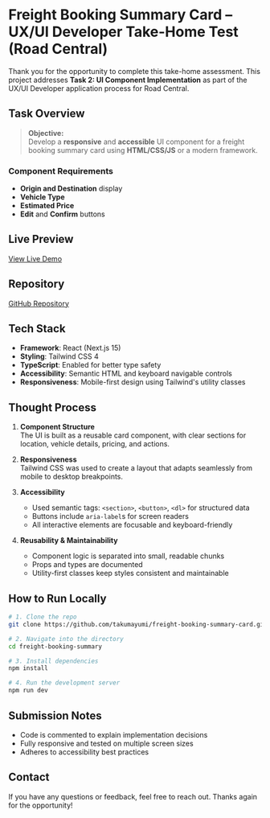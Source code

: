 # Freight Booking Summary Card – UX/UI Developer Take-Home Test (Road Central)

Thank you for the opportunity to complete this take-home assessment. This project addresses **Task 2: UI Component Implementation** as part of the UX/UI Developer application process for Road Central.

## Task Overview

> **Objective:**  
> Develop a **responsive** and **accessible** UI component for a freight booking summary card using **HTML/CSS/JS** or a modern framework.

### Component Requirements

- **Origin and Destination** display
- **Vehicle Type**
- **Estimated Price**
- **Edit** and **Confirm** buttons

## Live Preview

[View Live Demo](https://freight-booking-summary-card.vercel.app/)

## Repository

[GitHub Repository](https://github.com/takumayumi/freight-booking-summary-card)

## Tech Stack

- **Framework**: React (Next.js 15)
- **Styling**: Tailwind CSS 4
- **TypeScript**: Enabled for better type safety
- **Accessibility**: Semantic HTML and keyboard navigable controls
- **Responsiveness**: Mobile-first design using Tailwind's utility classes

## Thought Process

1. **Component Structure**  
   The UI is built as a reusable card component, with clear sections for location, vehicle details, pricing, and actions.

2. **Responsiveness**  
   Tailwind CSS was used to create a layout that adapts seamlessly from mobile to desktop breakpoints.

3. **Accessibility**
   - Used semantic tags: `<section>`, `<button>`, `<dl>` for structured data
   - Buttons include `aria-label`s for screen readers
   - All interactive elements are focusable and keyboard-friendly

4. **Reusability & Maintainability**
   - Component logic is separated into small, readable chunks
   - Props and types are documented
   - Utility-first classes keep styles consistent and maintainable

## How to Run Locally

```bash
# 1. Clone the repo
git clone https://github.com/takumayumi/freight-booking-summary-card.git

# 2. Navigate into the directory
cd freight-booking-summary

# 3. Install dependencies
npm install

# 4. Run the development server
npm run dev
```

## Submission Notes

- Code is commented to explain implementation decisions
- Fully responsive and tested on multiple screen sizes
- Adheres to accessibility best practices

## Contact

If you have any questions or feedback, feel free to reach out.
Thanks again for the opportunity!
